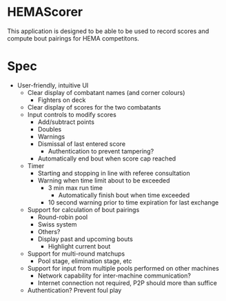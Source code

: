 # HEMAScorer 

This application is designed to be able to be used to record scores and compute bout pairings for HEMA competitons.

# Spec

* User-friendly, intuitive UI
  * Clear display of combatant names (and corner colours)
    * Fighters on deck
  * Clear display of scores for the two combatants
  * Input controls to modify scores
    * Add/subtract points
    * Doubles
    * Warnings
    * Dismissal of last entered score
      * Authentication to prevent tampering?
    * Automatically end bout when score cap reached
  * Timer
    * Starting and stopping in line with referee consultation
    * Warning when time limit about to be exceeded
      * 3 min max run time
        * Automatically finish bout when time exceeded
      * 10 second warning prior to time expiration for last exchange
  * Support for calculation of bout pairings
    * Round-robin pool
    * Swiss system
    * Others?
    * Display past and upcoming bouts
      * Highlight current bout
  * Support for multi-round matchups
    * Pool stage, elimination stage, etc
  * Support for input from multiple pools performed on other machines
    * Network capability for inter-machine communication?
    * Internet connection not required, P2P should more than suffice
  * Authentication? Prevent foul play
